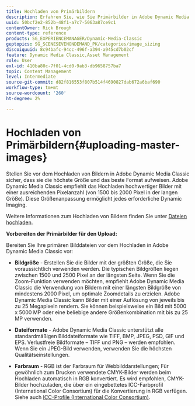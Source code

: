 ```yaml
---
title: Hochladen von Primärbildern
description: Erfahren Sie, wie Sie Primärbilder in Adobe Dynamic Media Classic hochladen.
uuid: 50bcf2e2-852b-48f1-a7c7-5063a87ce9c1
contentOwner: Rick Brough
content-type: reference
products: SG_EXPERIENCEMANAGER/Dynamic-Media-Classic
geptopics: SG_SCENESEVENONDEMAND_PK/categories/image_sizing
discoiquuid: 8c94bafc-94cc-496f-a394-a945cd7b02cf
feature: Dynamic Media Classic,Asset Management
role: User
exl-id: 410ba80c-7f01-4cd0-9ab3-db9658757ba7
topic: Content Management
level: Intermediate
source-git-commit: d82f816553f807b514f4690827dab672a6baf690
workflow-type: tm+mt
source-wordcount: '260'
ht-degree: 2%

---
```


# Hochladen von Primärbildern{#uploading-master-images}

Stellen Sie vor dem Hochladen von Bildern in Adobe Dynamic Media Classic sicher, dass sie die höchste Größe und das beste Format aufweisen. Adobe Dynamic Media Classic empfiehlt das Hochladen hochwertiger Bilder mit einer ausreichenden Pixelanzahl (von 1500 bis 2000 Pixel in der langen Größe). Diese Größenanpassung ermöglicht jedes erforderliche Dynamic Imaging.

Weitere Informationen zum Hochladen von Bildern finden Sie unter [Dateien hochladen](uploading-files.md#uploading_files).

**Vorbereiten der Primärbilder für den Upload:**

Bereiten Sie Ihre primären Bilddateien vor dem Hochladen in Adobe Dynamic Media Classic vor:

* **Bildgröße** - Erstellen Sie die Bilder mit der größten Größe, die Sie voraussichtlich verwenden werden. Die typischen Bildgrößen liegen zwischen 1500 und 2500 Pixel an der längsten Seite. Wenn Sie die Zoom-Funktion verwenden möchten, empfiehlt Adobe Dynamic Media Classic die Verwendung von Bildern mit einer längsten Bildgröße von mindestens 2000 Pixel, um optimale Zoomdetails zu erzielen. Adobe Dynamic Media Classic kann Bilder mit einer Auflösung von jeweils bis zu 25 Megapixeln rendern. Sie können beispielsweise ein Bild mit 5000 x 5000 MP oder eine beliebige andere Größenkombination mit bis zu 25 MP verwenden.

* **Dateiformate** - Adobe Dynamic Media Classic unterstützt alle standardmäßigen Bilddateiformate wie TIFF, BMP, JPEG, PSD, GIF und EPS. Verlustfreie Bildformate – TIFF und PNG – werden empfohlen. Wenn Sie ein JPEG-Bild verwenden, verwenden Sie die höchsten Qualitätseinstellungen.

* **Farbraum** - RGB ist der Farbraum für Webbilddarstellungen; Für gewöhnlich zum Drucken verwendete CMYK-Bilder werden beim Hochladen automatisch in RGB konvertiert. Es wird empfohlen, CMYK-Bilder hochzuladen, die über ein eingebettetes ICC-Farbprofil (International Color Consortium) für die Konvertierung in RGB verfügen. Siehe auch [ICC-Profile (International Color Consortium)](/help/using/icc-profiles.md).
